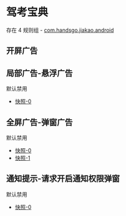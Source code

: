 # 驾考宝典

存在 4 规则组 - [com.handsgo.jiakao.android](/src/apps/com.handsgo.jiakao.android.ts)

## 开屏广告

## 局部广告-悬浮广告

默认禁用

- [快照-0](https://i.gkd.li/import/13475994)

## 全屏广告-弹窗广告

默认禁用

- [快照-0](https://i.gkd.li/import/13476039)
- [快照-1](https://i.gkd.li/import/13523033)

## 通知提示-请求开启通知权限弹窗

默认禁用

- [快照-0](https://i.gkd.li/import/13520296)
